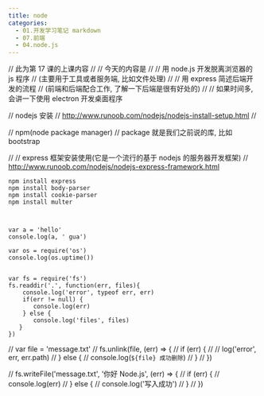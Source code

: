```yaml
---
title: node
categories:
  - 01.开发学习笔记 markdown
  - 07.前端
  - 04.node.js
---
```

// 此为第 17 课的上课内容
//
// 今天的内容是
//
// 用 node.js 开发脱离浏览器的 js 程序
// (主要用于工具或者服务端, 比如文件处理)
//
// 用 express 简述后端开发的流程
// (前端和后端配合工作, 了解一下后端是很有好处的)
//
// 如果时间多, 会讲一下使用 electron 开发桌面程序


// nodejs 安装
// http://www.runoob.com/nodejs/nodejs-install-setup.html
//

// npm(node package manager)
// package 就是我们之前说的库, 比如 bootstrap


//
// express 框架安装使用(它是一个流行的基于 nodejs 的服务器开发框架)
// http://www.runoob.com/nodejs/nodejs-express-framework.html
	
	npm install express
	npm install body-parser
	npm install cookie-parser
	npm install multer



	var a = 'hello'
	console.log(a, ' gua')

	var os = require('os')
	console.log(os.uptime())


	var fs = require('fs')
	fs.readdir('.', function(err, files){
	    console.log('error', typeof err, err)
	    if(err != null) {
	       console.log(err)
	    } else {
	       console.log('files', files)
	   }
	})

// var file = 'message.txt'
// fs.unlink(file, (err) => {
//   if (err) {
//     //   log('error', err, err.path)
//   } else {
//       console.log(`${file} 成功删除`)
//   }
// })

// fs.writeFile('message.txt', '你好 Node.js', (err) => {
//   if (err) {
//       console.log(err)
//   } else {
//       console.log('写入成功')
//   }
// })
